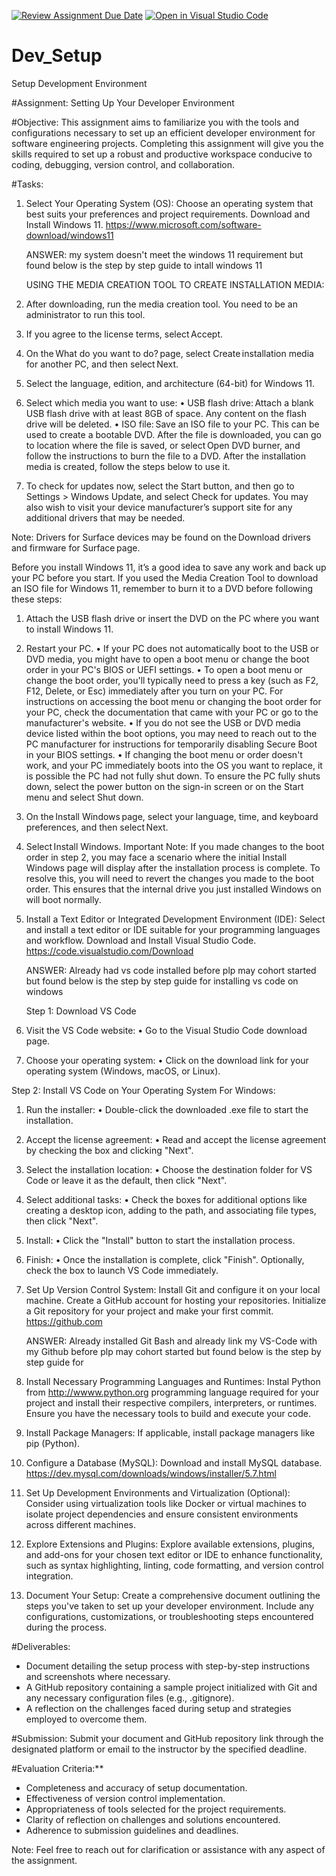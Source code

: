 [![Review Assignment Due Date](https://classroom.github.com/assets/deadline-readme-button-22041afd0340ce965d47ae6ef1cefeee28c7c493a6346c4f15d667ab976d596c.svg)](https://classroom.github.com/a/vbnbTt5m)
[![Open in Visual Studio Code](https://classroom.github.com/assets/open-in-vscode-2e0aaae1b6195c2367325f4f02e2d04e9abb55f0b24a779b69b11b9e10269abc.svg)](https://classroom.github.com/online_ide?assignment_repo_id=15268036&assignment_repo_type=AssignmentRepo)
# Dev_Setup
Setup Development Environment

#Assignment: Setting Up Your Developer Environment

#Objective:
This assignment aims to familiarize you with the tools and configurations necessary to set up an efficient developer environment for software engineering projects. Completing this assignment will give you the skills required to set up a robust and productive workspace conducive to coding, debugging, version control, and collaboration.

#Tasks:

1. Select Your Operating System (OS):
   Choose an operating system that best suits your preferences and project requirements. Download and Install Windows 11. https://www.microsoft.com/software-download/windows11
   
   ANSWER:
   my system doesn't meet the windows 11 requirement but found below is the step by step guide to intall windows 11

   
   USING THE MEDIA CREATION TOOL TO CREATE INSTALLATION MEDIA:
1.	After downloading, run the media creation tool. You need to be an administrator to run this tool.
2.	If you agree to the license terms, select Accept.
3.	On the What do you want to do? page, select Create installation media for another PC, and then select Next.
4.	Select the language, edition, and architecture (64-bit) for Windows 11.
5.	Select which media you want to use:
•	USB flash drive: Attach a blank USB flash drive with at least 8GB of space. Any content on the flash drive will be deleted.
•	ISO file: Save an ISO file to your PC. This can be used to create a bootable DVD. After the file is downloaded, you can go to location where the file is saved, or select Open DVD burner, and follow the instructions to burn the file to a DVD.
After the installation media is created, follow the steps below to use it.


1.	To check for updates now, select the Start button, and then go to Settings > Windows Update, and select Check for updates. You may also wish to visit your device manufacturer’s support site for any additional drivers that may be needed.


Note: Drivers for Surface devices may be found on the Download drivers and firmware for Surface page.

Before you install Windows 11, it’s a good idea to save any work and back up your PC before you start. If you used the Media Creation Tool to download an ISO file for Windows 11, remember to burn it to a DVD before following these steps:


1.	Attach the USB flash drive or insert the DVD on the PC where you want to install Windows 11.
2.	Restart your PC.
•	If your PC does not automatically boot to the USB or DVD media, you might have to open a boot menu or change the boot order in your PC's BIOS or UEFI settings. 
•	To open a boot menu or change the boot order, you'll typically need to press a key (such as F2, F12, Delete, or Esc) immediately after you turn on your PC. For instructions on accessing the boot menu or changing the boot order for your PC, check the documentation that came with your PC or go to the manufacturer's website.
•	If you do not see the USB or DVD media device listed within the boot options, you may need to reach out to the PC manufacturer for instructions for temporarily disabling Secure Boot in your BIOS settings.
•	If changing the boot menu or order doesn't work, and your PC immediately boots into the OS you want to replace, it is possible the PC had not fully shut down. To ensure the PC fully shuts down, select the power button on the sign-in screen or on the Start menu and select Shut down.
3.	On the Install Windows page, select your language, time, and keyboard preferences, and then select Next.
4.	Select Install Windows.
Important Note: If you made changes to the boot order in step 2, you may face a scenario where the initial Install Windows page will display after the installation process is complete. To resolve this, you will need to revert the changes you made to the boot order. This ensures that the internal drive you just installed Windows on will boot normally.




2. Install a Text Editor or Integrated Development Environment (IDE):
   Select and install a text editor or IDE suitable for your programming languages and workflow. Download and Install Visual Studio Code. https://code.visualstudio.com/Download

   ANSWER:
   Already had vs code installed before plp may cohort started but found below is the step by step guide for installing vs code on windows

   Step 1: Download VS Code
1.	Visit the VS Code website:
•	Go to the Visual Studio Code download page.
2.	Choose your operating system:
•	Click on the download link for your operating system (Windows, macOS, or Linux).

Step 2: Install VS Code on Your Operating System
For Windows:
1.	Run the installer:
•	Double-click the downloaded .exe file to start the installation.
2.	Accept the license agreement:
•	Read and accept the license agreement by checking the box and clicking "Next".
3.	Select the installation location:
•	Choose the destination folder for VS Code or leave it as the default, then click "Next".
4.	Select additional tasks:
•	Check the boxes for additional options like creating a desktop icon, adding to the path, and associating file types, then click "Next".
5.	Install:
•	Click the "Install" button to start the installation process.
6.	Finish:
•	Once the installation is complete, click "Finish". Optionally, check the box to launch VS Code immediately.



3. Set Up Version Control System:
   Install Git and configure it on your local machine. Create a GitHub account for hosting your repositories. Initialize a Git repository for your project and make your first commit. https://github.com

   ANSWER:
   Already installed Git Bash and already link my VS-Code with my Github before plp may cohort started but found below is the step by step guide for

4. Install Necessary Programming Languages and Runtimes:
  Instal Python from http://wwww.python.org programming language required for your project and install their respective compilers, interpreters, or runtimes. Ensure you have the necessary tools to build and execute your code.

5. Install Package Managers:
   If applicable, install package managers like pip (Python).

6. Configure a Database (MySQL):
   Download and install MySQL database. https://dev.mysql.com/downloads/windows/installer/5.7.html

7. Set Up Development Environments and Virtualization (Optional):
   Consider using virtualization tools like Docker or virtual machines to isolate project dependencies and ensure consistent environments across different machines.

8. Explore Extensions and Plugins:
   Explore available extensions, plugins, and add-ons for your chosen text editor or IDE to enhance functionality, such as syntax highlighting, linting, code formatting, and version control integration.

9. Document Your Setup:
    Create a comprehensive document outlining the steps you've taken to set up your developer environment. Include any configurations, customizations, or troubleshooting steps encountered during the process. 

#Deliverables:
- Document detailing the setup process with step-by-step instructions and screenshots where necessary.
- A GitHub repository containing a sample project initialized with Git and any necessary configuration files (e.g., .gitignore).
- A reflection on the challenges faced during setup and strategies employed to overcome them.

#Submission:
Submit your document and GitHub repository link through the designated platform or email to the instructor by the specified deadline.

#Evaluation Criteria:**
- Completeness and accuracy of setup documentation.
- Effectiveness of version control implementation.
- Appropriateness of tools selected for the project requirements.
- Clarity of reflection on challenges and solutions encountered.
- Adherence to submission guidelines and deadlines.

Note: Feel free to reach out for clarification or assistance with any aspect of the assignment.

